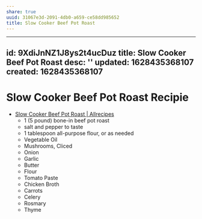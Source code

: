 ```yaml
---
share: true
uuid: 31067e3d-2091-4db0-a659-ce58dd985652
title: Slow Cooker Beef Pot Roast
---
```

---
id: 9XdiJnNZ1J8ys2t4ucDuz
title: Slow Cooker Beef Pot Roast
desc: ''
updated: 1628435368107
created: 1628435368107
---

# Slow Cooker Beef Pot Roast Recipie
*   [Slow Cooker Beef Pot Roast | Allrecipes](https://www.allrecipes.com/recipe/220125/slow-cooker-beef-pot-roast/?internalSource=hub%20recipe&referringContentType=Search)
    *   1 (5 pound) bone-in beef pot roast
    *   salt and pepper to taste
    *   1 tablespoon all-purpose flour, or as needed
    *   Vegetable Oil
    *   Mushrooms, Cliced
    *   Onion
    *   Garlic
    *   Butter
    *   Flour
    *   Tomato Paste
    *   Chicken Broth
    *   Carrots
    *   Celery
    *   Rosmary
    *   Thyme